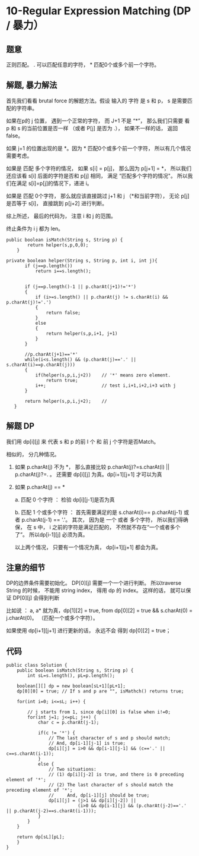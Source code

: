 # 10-Regular Expression Matching (DP / 暴力）

## 题意
正则匹配。 . 可以匹配任意的字符， * 匹配0个或多个前一个字符。

## 解题, 暴力解法
首先我们看看 brutal force 的解题方法。假设 输入的 字符 是 s 和 p， s 是需要匹配的字符串。

如果在p的 j 位置， 遇到一个正常的字符， 而 J+1 不是 “*”， 那么我们只需要 看 p 和 s 的当前位置是否一样 （或者 P[j] 是否为 .）， 如果不一样的话， 返回false。

如果 j+1 的位置出现的是 *。因为 * 匹配0个或多个前一个字符， 所以有几个情况需要考虑。

如果是 匹配 多个字符的情况， 如果 s[i] = p[j]， 那么因为 p[j+1] = *， 所以我们还应该看 s[i] 后面的字符是否和 p[j] 相同， 满足 ”匹配多个字符的情况"。 所以我们在满足 s[i]=p[j]的情况下，递进 i。

如果是 匹配 0个字符， 那么就应该直接跳过 j+1 和 j （*和当前字符）， 无论 p[j]是否等于 s[i]， 直接跳到 p[j+2] 进行判断。

综上所述， 最后的代码为， 注意 i 和 j 的范围。

终止条件为 i j 都为 len。 

```
public boolean isMatch(String s, String p) {
        return helper(s,p,0,0);
    }
    
private boolean helper(String s, String p, int i, int j){
       if (j==p.length())
           return i==s.length();
        
        
       if (j==p.length()-1 || p.charAt(j+1)!='*')
       {
           if (i>=s.length() || p.charAt(j) != s.charAt(i) && p.charAt(j)!='.')
           {
               return false;
           }
           else
           {
               return helper(s,p,i+1, j+1)             
           }
       }
        
       //p.charAt(j+1)=='*'
       while(i<s.length() && (p.charAt(j)=='.' || s.charAt(i)==p.charAt(j)))  
       {  
           if(helper(s,p,i,j+2))    // '*' means zero element.  
               return true;  
           i++;                     // test i,i+1,i+2,i+3 with j
       }
        
       return helper(s,p,i,j+2);    // 
   }
```

## 解题 DP
我们用 dp[i][j] 来 代表 s 和 p 的前 I 个 和 前 j 个字符是否Match。

相似的， 分几种情况。

1. 如果 p.charAt(j) 不为 *， 那么直接比较 p.charAt(j)?=s.charAt(i) || p.charAt(j)?=. 。 还需要 dp[i][j] 为真。dp[i+1][j+1] 才可以为真
2. 如果 p.charAt(j) == *
		
	a. 匹配 0 个字符 ： 检验 dp[i][j-1]是否为真
	
	b. 匹配 1 个或多个字符 ： 首先需要满足的是 s.charAt(i)== p.charAt(j-1) 或者 p.charAt(j-1) == '.'。 其次， 因为是 一个 或者 多个字符， 所以我们得确保， 在 s 中， i 之前的字符是满足匹配的， 不然就不存在“一个或者多个了”。 所以dp[i-1][j] 必须为真。
	
	以上两个情况， 只要有一个情况为真， dp[i+1][j+1] 都会为真。
	
## 注意的细节

DP的边界条件需要初始化。 DP[0][j] 需要一个一个进行判断。 所以traverse String 的时候， 不能用 string index， 得用 dp 的 index。 这样的话， 就可以保证 DP[0][j] 会得到判断

比如说 ： a, a* 就为真，dp[1][2] = true, from  dp[0][2] = true && s.charAt(0) = j.charAt(0)。 （匹配一个或多个字符）。

如果使用 dp[i+1][j+1] 进行更新的话， 永远不会 得到 dp[0][2] = true；

## 代码
```
public class Solution {
    public boolean isMatch(String s, String p) {
        int sL=s.length(), pL=p.length();

    boolean[][] dp = new boolean[sL+1][pL+1];
    dp[0][0] = true; // If s and p are "", isMathch() returns true;

    for(int i=0; i<=sL; i++) {

        // j starts from 1, since dp[i][0] is false when i!=0;
        for(int j=1; j<=pL; j++) {
            char c = p.charAt(j-1);

            if(c != '*') {
                // The last character of s and p should match;
                // And, dp[i-1][j-1] is true;
                dp[i][j] = i>0 && dp[i-1][j-1] && (c=='.' || c==s.charAt(i-1));
            }
            else {
                // Two situations:
                // (1) dp[i][j-2] is true, and there is 0 preceding element of '*';
                // (2) The last character of s should match the preceding element of '*';
                //     And, dp[i-1][j] should be true;
                dp[i][j] = (j>1 && dp[i][j-2]) ||
                           (i>0 && dp[i-1][j] && (p.charAt(j-2)=='.' || p.charAt(j-2)==s.charAt(i-1)));
            }
        }
    }

    return dp[sL][pL];
    }
}
``` 


